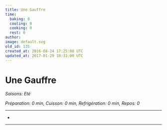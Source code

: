 ```yaml
---
title: Une Gauffre
time:
  baking: 0
  cooling: 0
  cooking: 0
  rest: 0
author:
image: default.svg
old_id: 135
created_at: 2016-08-24 17:25:08 UTC
updated_at: 2017-01-29 10:33:00 UTC
---
```


# Une Gauffre

_Saisons: Eté_

_Préparation: 0 min, Cuisson: 0 min, Refrigération: 0 min, Repos: 0_

---

-

---
